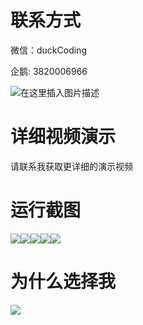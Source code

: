 # 联系方式

微信：duckCoding

企鹅: 3820006966

![在这里插入图片描述](http://upload.cxycsx.vip/91ab4bcb4f2c4c6db86365bb6d6e9c62.jpeg)

# 详细视频演示

请联系我获取更详细的演示视频

# 运行截图

![](http://www.bysj52.com/uploadfile/ueditor/image/202306/%E6%AF%95%E8%AE%BEssm162%E5%9F%BA%E4%BA%8ESSM%E7%9A%84%E8%8D%AF%E6%88%BF%E8%8D%AF%E5%93%81%E9%87%87%E8%B4%AD%E9%9B%86%E4%B8%AD%E7%AE%A1%E7%90%86%E7%B3%BB%E7%BB%9F%E7%9A%84+vue%E6%AF%95%E4%B8%9A%E8%AE%BE%E8%AE%A1/1.png)![](http://www.bysj52.com/uploadfile/ueditor/image/202306/%E6%AF%95%E8%AE%BEssm162%E5%9F%BA%E4%BA%8ESSM%E7%9A%84%E8%8D%AF%E6%88%BF%E8%8D%AF%E5%93%81%E9%87%87%E8%B4%AD%E9%9B%86%E4%B8%AD%E7%AE%A1%E7%90%86%E7%B3%BB%E7%BB%9F%E7%9A%84+vue%E6%AF%95%E4%B8%9A%E8%AE%BE%E8%AE%A1/2.png)![](http://www.bysj52.com/uploadfile/ueditor/image/202306/%E6%AF%95%E8%AE%BEssm162%E5%9F%BA%E4%BA%8ESSM%E7%9A%84%E8%8D%AF%E6%88%BF%E8%8D%AF%E5%93%81%E9%87%87%E8%B4%AD%E9%9B%86%E4%B8%AD%E7%AE%A1%E7%90%86%E7%B3%BB%E7%BB%9F%E7%9A%84+vue%E6%AF%95%E4%B8%9A%E8%AE%BE%E8%AE%A1/5.png)![](http://www.bysj52.com/uploadfile/ueditor/image/202306/%E6%AF%95%E8%AE%BEssm162%E5%9F%BA%E4%BA%8ESSM%E7%9A%84%E8%8D%AF%E6%88%BF%E8%8D%AF%E5%93%81%E9%87%87%E8%B4%AD%E9%9B%86%E4%B8%AD%E7%AE%A1%E7%90%86%E7%B3%BB%E7%BB%9F%E7%9A%84+vue%E6%AF%95%E4%B8%9A%E8%AE%BE%E8%AE%A1/3.png)![](http://www.bysj52.com/uploadfile/ueditor/image/202306/%E6%AF%95%E8%AE%BEssm162%E5%9F%BA%E4%BA%8ESSM%E7%9A%84%E8%8D%AF%E6%88%BF%E8%8D%AF%E5%93%81%E9%87%87%E8%B4%AD%E9%9B%86%E4%B8%AD%E7%AE%A1%E7%90%86%E7%B3%BB%E7%BB%9F%E7%9A%84+vue%E6%AF%95%E4%B8%9A%E8%AE%BE%E8%AE%A1/4.png)

# 为什么选择我

![](http://upload.cxycsx.vip/%E7%A8%8B%E5%BA%8F%E8%AE%BE%E8%AE%A1.png)

